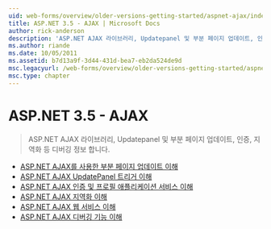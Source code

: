 ```yaml
---
uid: web-forms/overview/older-versions-getting-started/aspnet-ajax/index
title: ASP.NET 3.5 - AJAX | Microsoft Docs
author: rick-anderson
description: 'ASP.NET AJAX 라이브러리, Updatepanel 및 부분 페이지 업데이트, 인증, 지역화 등 디버깅 정보 합니다.'
ms.author: riande
ms.date: 10/05/2011
ms.assetid: b7d13a9f-3d44-431d-bea7-eb2da524de9d
msc.legacyurl: /web-forms/overview/older-versions-getting-started/aspnet-ajax
msc.type: chapter
---
```

<a name="aspnet-35---ajax"></a>ASP.NET 3.5 - AJAX
====================
> ASP.NET AJAX 라이브러리, Updatepanel 및 부분 페이지 업데이트, 인증, 지역화 등 디버깅 정보 합니다.


- [ASP.NET AJAX를 사용한 부분 페이지 업데이트 이해](understanding-partial-page-updates-with-asp-net-ajax.md)
- [ASP.NET AJAX UpdatePanel 트리거 이해](understanding-asp-net-ajax-updatepanel-triggers.md)
- [ASP.NET AJAX 인증 및 프로필 애플리케이션 서비스 이해](understanding-asp-net-ajax-authentication-and-profile-application-services.md)
- [ASP.NET AJAX 지역화 이해](understanding-asp-net-ajax-localization.md)
- [ASP.NET AJAX 웹 서비스 이해](understanding-asp-net-ajax-web-services.md)
- [ASP.NET AJAX 디버깅 기능 이해](understanding-asp-net-ajax-debugging-capabilities.md)

